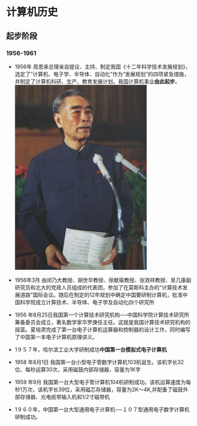 # 计算机历史

## 起步阶段

### 1956-1961
* 1956年 周恩来总理亲自提议、主持、制定我国《十二年科学技术发展规划》，选定了“计算机、电子学、半导体、自动化”作为“发展规划”的四项紧急措施，并制定了计算机科研、生产、教育发展计划。我国计算机事业**由此起步**。 
![test](https://github.com/mingzhe-wang/history.github.com/blob/main/test1/zhouenlai.jpg)
* 1956年3月 由闵乃大教授、胡世华教授、徐献瑜教授、张效祥教授、吴几康副研究员和北大的党政人员组成的代表团，参加了在莫斯科主办的“计算技术发展道路”国际会议。随后在制定的12年规划中确定中国要研制计算机，批准中国科学院成立计算技术、半导体、电子学及自动化四个研究所
* 1956 年8月25日我国第一个计算技术研究机构──中国科学院计算技术研究所筹备委员会成立，著名数学家华罗庚任主任。这就是我国计算技术研究机构的摇篮。夏培肃完成了第一台电子计算机运算器和控制器的设计工作，同时编写了中国第一本电子计算机原理讲义。
* 1９５７年，哈尔滨工业大学研制成功**中国第一台模拟式电子计算机**

* 1958 年8月1日 我国第一台小型电子管数字计算机103机诞生。该机字长32位、每秒运算30次，采用磁鼓内部存储器，容量为1K字
* 1959 年9月 我国第一台大型电子管计算机104机研制成功。该机运算速度为每秒1万次，该机字长39位，采用磁芯存储器，容量为2K～4K,并配备了磁鼓外部存储器、光电纸带输入机和1/2寸磁带机
* 1９６０年，中国第一台大型通用电子计算机──１０７型通用电子数字计算机研制成功。 
